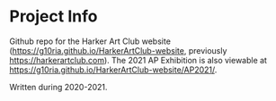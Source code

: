 # Project Info

Github repo for the Harker Art Club website (https://g10ria.github.io/HarkerArtClub-website, previously https://harkerartclub.com). The 2021 AP Exhibition is also viewable at https://g10ria.github.io/HarkerArtClub-website/AP2021/.

Written during 2020-2021.
